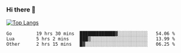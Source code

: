 ### Hi there 👋

<!--
**3Xpl0it3r/3Xpl0it3r** is a ✨ _special_ ✨ repository because its `README.md` (this file) appears on your GitHub profile.

Here are some ideas to get you started:

- 🔭 I’m currently working on ...
- 🌱 I’m currently learning ...
- 👯 I’m looking to collaborate on ...
- 🤔 I’m looking for help with ...
- 💬 Ask me about ...
- 📫 How to reach me: ...
- 😄 Pronouns: ...
- ⚡ Fun fact: ...
-->


[![Top Langs](https://github-readme-stats.vercel.app/api/top-langs/?username=3Xpl0it3r&layout=compact)](https://github.com/3Xpl0it3r/3Xpl0it3r)

<!--START_SECTION:waka-->

```text
Go         19 hrs 30 mins  █████████████▓░░░░░░░░░░░   54.06 %
Lua        5 hrs 2 mins    ███▒░░░░░░░░░░░░░░░░░░░░░   13.99 %
Other      2 hrs 15 mins   █▓░░░░░░░░░░░░░░░░░░░░░░░   06.25 %
```

<!--END_SECTION:waka-->
